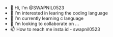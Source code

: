 - 👋 Hi, I’m @SWAPNIL0523
- 👀 I’m interested in learing the coding language
- 🌱 I’m currently learning c language
- 💞️ I’m looking to collaborate on ...
- 📫 How to reach me insta id - swapnil0523

<!---
SWAPNIL0523/SWAPNIL0523 is a ✨ special ✨ repository because its `README.md` (this file) appears on your GitHub profile.
You can click the Preview link to take a look at your changes.
--->
